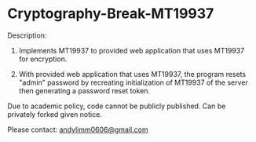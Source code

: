 # Cryptography-Break-MT19937


Description:
1. Implements MT19937 to provided web application that uses MT19937 for encryption.

2. With provided web application that uses MT19937, the program resets "admin" password by recreating initialization of MT19937 of the server then generating a password reset token. 

Due to academic policy, code cannot be publicly published. 
Can be privately forked given notice.

Please contact: andylimm0606@gmail.com

